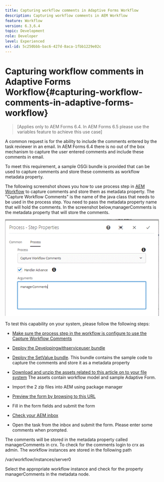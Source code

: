 ```yaml
---
title: Capturing workflow comments in Adaptive Forms Workflow
description: Capturing workflow comments in AEM Workflow
feature: Workflow
version: 6.3,6.4
topic: Development
role: Developer
level: Experienced
exl-id: 5c250bbb-bac6-427d-8aca-1fbb1229e02c
---
```

# Capturing workflow comments in Adaptive Forms Workflow{#capturing-workflow-comments-in-adaptive-forms-workflow}

>[Applies only to AEM Forms 6.4. In AEM Forms 6.5 please use the variables feature to achieve this use case]

A common request is for the ability to include the comments entered by the task reviewer in an email. In AEM Forms 6.4 there is no out of the box mechanism to capture the user entered comments and include these comments in email.

To meet this requirement, a sample OSGi bundle is provided that can be used to capture comments and store these comments as workflow metadata property.

The following screenshot shows you how to use process step in [AEM Workflow](http://localhost:4502/editor.html/conf/global/settings/workflow/models/CaptureComments.html) to capture comments and store them as metadata property. The "Capture Workflow Comments" is the name of the java class that needs to be used in the process step. You need to pass the metadata property name that will hold the comments. In the screenshot below,managerComments is the metadata property that will store the comments.

![workflowcomments1](assets/workflowcomments1.gif)

To test this capability on your system, please follow the following steps:
* [Make sure the process step in the workflow is configure to use the Capture Workflow Comments](http://localhost:4502/editor.html/conf/global/settings/workflow/models/CaptureComments.html)

* [Deploy the Developingwithserviceuser bundle](/help/forms/assets/common-osgi-bundles/DevelopingWithServiceUser.jar)

* [Deploy the SetValue bundle](/help/forms/assets/common-osgi-bundles/SetValueApp.core-1.0-SNAPSHOT.jar). This bundle contains the sample code to capture the comments and store it as a metadata property

* [Download and unzip the assets related to this article on to your file system](assets/capturecomments.zip) The assets contain workflow model and sample Adaptive Form.

* Import the 2 zip files into AEM using package manager

* [Preview the form by browsing to this URL](http://localhost:4502/content/dam/formsanddocuments/capturecomments/jcr:content?wcmmode=disabled)

* Fill in the form fields and submit the form

* [Check your AEM inbox](http://localhost:4502/aem/inbox)

* Open the task from the inbox and submit the form. Please enter some comments when prompted.

The comments will be stored in the metadata property called managerComments in crx. To check for the comments login to crx as admin. The workflow instances are stored in the following path

/var/workflow/instances/server0

Select the appropriate workflow instance and check for the property managerComments in the metadata node.
